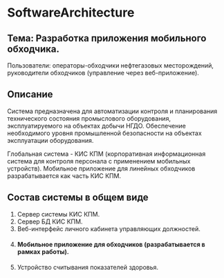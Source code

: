 # SoftwareArchitecture

## Тема: Разработка приложения мобильного обходчика.

Пользователи: операторы-обходчики нефтегазовых месторождений, руководители обходчиков (управление через веб-приложение).

## Описание
Система предназначена для автоматизации контроля и планирования технического состояния промыслового оборудования, эксплуатируемого на объектах добычи НГДО. Обеспечение необходимого уровня промышленной безопасности на объектах эксплуатации оборудования.

Глобальная система - КИС КПМ (корпоративная информационная система для контроля персонала с применением мобильных устройств). Мобильное приложение для линейных обходчиков разрабатывается как часть КИС КПМ.

## Состав системы в общем виде
1. Сервер системы КИС КПМ.
2. Сервер БД КИС КПМ.
3. Веб-интерфейс личного кабинета управляющих должностей.
4. #### Мобильное приложение для обходчиков (разрабатывается в рамках работы).
5. Устройство считывания показателей здоровья.
